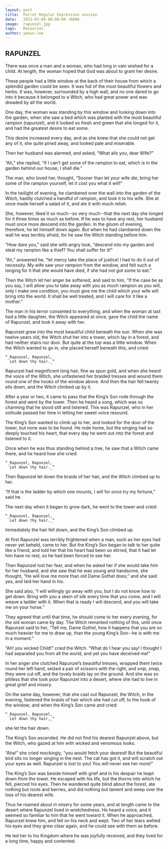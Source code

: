 ```yaml
---
layout: post
title:  Parrot Regular Expression session
date:   2021-03-09 00:00:00 +0800
image:  rapunzel.jpg
tags:   Resources
author: yeeun-lee
---
```


## RAPUNZEL


There was once a man and a woman, who had long in vain wished for a
child. At length, the woman hoped that God was about to grant her
desire.

These people had a little window at the back of their house from which
a splendid garden could be seen. It was full of the most beautiful
flowers and herbs. It was, however, surrounded by a high wall, and no
one dared to go into it because it belonged to a Witch, who had great
power and was dreaded by all the world.

One day, the woman was standing by this window and looking down
into the garden, when she saw a bed which was planted with the most
beautiful rampion (rapunzel), and it looked so fresh and green that she
longed for it, and had the greatest desire to eat some.

This desire increased every day, and as she knew that she could not get
any of it, she quite pined away, and looked pale and miserable.

Then her husband was alarmed, and asked, “What ails you, dear Wife?”

“Ah,” she replied, “if I can’t get some of the rampion to eat, which is
in the garden behind our house, I shall die.”

The man, who loved her, thought, “Sooner than let your wife die, bring
her some of the rampion yourself, let it cost you what it will!”

In the twilight of evening, he clambered over the wall into the garden
of the Witch, hastily clutched a handful of rampion, and took it to
his wife. She at once made herself a salad of it, and ate it with much
relish.

She, however, liked it so much--so very much--that the next day she
longed for it three times as much as before. If he was to have any
rest, her husband must once more descend into the garden. In the gloom
of evening, therefore, he let himself down again. But when he had
clambered down the wall he was terribly afraid, for he saw the Witch
standing before him.

“How dare you,” said she with angry look, “descend into my garden and
steal my rampion like a thief? You shall suffer for it!”

“Ah,” answered he, “let mercy take the place of justice! I had to do it
out of necessity. My wife saw your rampion from the window, and felt
such a longing for it that she would have died, if she had not got some
to eat.”

Then the Witch let her anger be softened, and said to him, “If the case
be as you say, I will allow you to take away with you as much rampion
as you will, only I make one condition, you must give me the child
which your wife will bring into the world. It shall be well treated,
and I will care for it like a mother.”

The man in his terror consented to everything, and when the woman at
last had a little daughter, the Witch appeared at once, gave the child
the name of Rapunzel, and took it away with her.

Rapunzel grew into the most beautiful child beneath the sun. When she
was twelve years old, the Witch shut her into a tower, which lay in
a forest, and had neither stairs nor door. But quite at the top was
a little window. When the Witch wanted to go in, she placed herself
beneath this, and cried:

    “_Rapunzel, Rapunzel,
      Let down thy hair._”

Rapunzel had magnificent long hair, fine as spun gold, and when she
heard the voice of the Witch, she unfastened her braided tresses and
wound them round one of the hooks of the window above. And then the
hair fell twenty ells down, and the Witch climbed up by it.

After a year or two, it came to pass that the King’s Son rode through
the forest and went by the tower. Then he heard a song, which was so
charming that he stood still and listened. This was Rapunzel, who in
her solitude passed her time in letting her sweet voice resound.

The King’s Son wanted to climb up to her, and looked for the door of
the tower, but none was to be found. He rode home, but the singing had
so deeply touched his heart, that every day he went out into the forest
and listened to it.

Once when he was thus standing behind a tree, he saw that a Witch came
there, and he heard how she cried:

    “_Rapunzel, Rapunzel,
      Let down thy hair._”

Then Rapunzel let down the braids of her hair, and the Witch climbed up
to her.

“If that is the ladder by which one mounts, I will for once try my
fortune,” said he.

The next day when it began to grow dark, he went to the tower and cried:

    “_Rapunzel, Rapunzel,
      Let down thy hair._”

Immediately the hair fell down, and the King’s Son climbed up.

At first Rapunzel was terribly frightened when a man, such as her eyes
had never yet beheld, came to her. But the King’s Son began to talk
to her quite like a friend, and told her that his heart had been so
stirred, that it had let him have no rest, so he had been forced to see
her.

Then Rapunzel lost her fear, and when he asked her if she would take
him for her husband, and she saw that he was young and handsome, she
thought, “He will love me more than old Dame Gothel does;” and she said
yes, and laid her hand in his.

She said also, “I will willingly go away with you, but I do not know
how to get down. Bring with you a skein of silk every time that you
come, and I will weave a ladder with it. When that is ready I will
descend, and you will take me on your horse.”

They agreed that until that time, he should come to her every evening,
for the old woman came by day. The Witch remarked nothing of this,
until once Rapunzel said to her, “Tell me, Dame Gothel, how it happens
that you are so much heavier for me to draw up, than the young King’s
Son--he is with me in a moment.”

“Ah! you wicked Child!” cried the Witch. “What do I hear you say!
I thought I had separated you from all the world, and yet you have
deceived me!”

In her anger she clutched Rapunzel’s beautiful tresses, wrapped them
twice round her left hand, seized a pair of scissors with the right,
and _snip, snap,_ they were cut off, and the lovely braids lay on the
ground. And she was so pitiless that she took poor Rapunzel into a
desert, where she had to live in great grief and misery.

On the same day, however, that she cast out Rapunzel, the Witch, in the
evening, fastened the braids of hair which she had cut off, to the hook
of the window; and when the King’s Son came and cried:

    “_Rapunzel, Rapunzel,
      Let down thy hair,_”

she let the hair down.

The King’s Son ascended. He did not find his dearest Rapunzel above,
but the Witch, who gazed at him with wicked and venomous looks.

“Aha!” she cried mockingly, “you would fetch your dearest! But the
beautiful bird sits no longer singing in the nest. The cat has got it,
and will scratch out your eyes as well. Rapunzel is lost to you! You
will never see her more!”

The King’s Son was beside himself with grief and in his despair he
leapt down from the tower. He escaped with his life, but the thorns
into which he fell, pierced his eyes. Then he wandered quite blind
about the forest, ate nothing but roots and berries, and did nothing
but lament and weep over the loss of his dearest wife.

Thus he roamed about in misery for some years, and at length came to
the desert where Rapunzel lived in wretchedness. He heard a voice,
and it seemed so familiar to him that he went toward it. When he
approached, Rapunzel knew him, and fell on his neck and wept. Two of
her tears wetted his eyes and they grew clear again, and he could see
with them as before.

He led her to his Kingdom where he was joyfully received, and they
lived for a long time, happy and contented.
